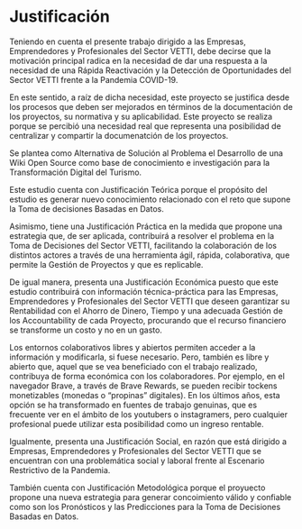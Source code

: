 # Justificación

Teniendo en cuenta el presente trabajo dirigido a las Empresas, Emprendedores y Profesionales del Sector VETTI, debe decirse que la motivación principal radica en la necesidad de dar una respuesta a la necesidad de una Rápida Reactivación y la Detección de Oportunidades del Sector VETTI frente a la Pandemia COVID-19.

En este sentido, a raíz de dicha necesidad, este proyecto se justifica desde los procesos que deben ser mejorados en términos de la documentación de los proyectos, su normativa y su aplicabilidad. Este proyecto se realiza porque se percibió una necesidad real que representa una posibilidad de centralizar y compartir la documenatción de los proyectos. 

Se plantea como Alternativa de Solución al Problema el Desarrollo de una Wiki
Open Source como base de conocimiento e investigación para la Transformación
Digital del Turismo.

Este estudio cuenta con Justificación Teórica porque el propósito del estudio es generar nuevo conocimiento
relacionado con el reto que supone la Toma de decisiones Basadas en Datos.

Asimismo, tiene una Justificación Práctica en la medida que propone una estrategia que, de ser aplicada, contribuirá a resolver el problema en la Toma de Decisiones del Sector VETTI, facilitando la colaboración de
los distintos actores a través de una herramienta ágil, rápida, colaborativa,
que permite la Gestión de Proyectos y que es replicable.

De igual manera, presenta una Justificación Económica puesto que este estudio contribuirá con información técnica-práctica para 
las Empresas, Emprendedores y Profesionales
del Sector VETTI que deseen garantizar su Rentabilidad con el Ahorro de Dinero, Tiempo y una adecuada Gestión de los
Accountability de cada Proyecto, procurando que el recurso financiero se
transforme un costo y no en un gasto.

Los entornos colaborativos libres y abiertos permiten acceder a la información y
modificarla, si fuese necesario. Pero, también es libre y abierto que, aquel que
se vea beneficiado con el trabajo realizado, contribuya de forma económica con
los colaboradores. Por ejemplo, en el navegador Brave, a través de Brave
Rewards, se pueden recibir tockens monetizables (monedas o “propinas”
digitales). En los últimos años, esta opción se ha transformado en fuentes de
trabajo genuinas, que es frecuente ver en el ámbito de los youtubers o
instagramers, pero cualquier profesional puede utilizar esta posibilidad como un
ingreso rentable.

Igualmente, presenta una Justificación Social, en razón que está dirigido a
Empresas, Emprendedores y Profesionales del Sector VETTI que se encuentran con
una problemática social y laboral frente al Escenario Restrictivo de la
Pandemia.

También cuenta con Justificación Metodológica porque el proyuecto propone una nueva estrategia para generar concoimiento válido y confiable como son los Pronósticos y las Predicciones para la Toma de Decisiones Basadas en Datos.
